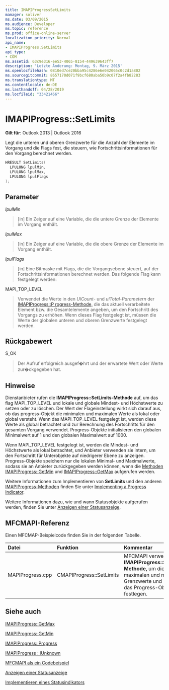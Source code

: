 ```yaml
---
title: IMAPIProgressSetLimits
manager: soliver
ms.date: 03/09/2015
ms.audience: Developer
ms.topic: reference
ms.prod: office-online-server
localization_priority: Normal
api_name:
- IMAPIProgress.SetLimits
api_type:
- COM
ms.assetid: 63c9e316-ee53-4065-8154-449639643ff7
description: 'Letzte Änderung: Montag, 9. März 2015'
ms.openlocfilehash: 0810ed7ce20bba95c4286e6e042065c0c2d1a802
ms.sourcegitcommit: 8657170d071f9bcf680aba50b9c07f2a4fb82283
ms.translationtype: MT
ms.contentlocale: de-DE
ms.lasthandoff: 04/28/2019
ms.locfileid: "33421466"
---
```

# <a name="imapiprogresssetlimits"></a>IMAPIProgress::SetLimits

  
  
**Gilt für**: Outlook 2013 | Outlook 2016 
  
Legt die unteren und oberen Grenzwerte für die Anzahl der Elemente im Vorgang und die Flags fest, die steuern, wie Fortschrittsinformationen für den Vorgang berechnet werden.
  
```cpp
HRESULT SetLimits(
  LPULONG lpulMin,
  LPULONG lpulMax,
  LPULONG lpulFlags
);
```

## <a name="parameters"></a>Parameter

 _lpulMin_
  
> [in] Ein Zeiger auf eine Variable, die die untere Grenze der Elemente im Vorgang enthält.
    
 _lpulMax_
  
> [in] Ein Zeiger auf eine Variable, die die obere Grenze der Elemente im Vorgang enthält.
    
 _lpulFlags_
  
> [in] Eine Bitmaske mit Flags, die die Vorgangsebene steuert, auf der Fortschrittsinformationen berechnet werden. Das folgende Flag kann festgelegt werden:
    
MAPI_TOP_LEVEL 
  
> Verwendet die Werte in den _UlCount-_ und _ulTotal-Parametern_ der [IMAPIProgress::P rogress-Methode,](imapiprogress-progress.md) die das aktuell verarbeitete Element bzw. die Gesamtelemente angeben, um den Fortschritt des Vorgangs zu erhöhen. Wenn dieses Flag festgelegt ist, müssen die Werte der globalen unteren und oberen Grenzwerte festgelegt werden. 
    
## <a name="return-value"></a>Rückgabewert

S_OK 
  
> Der Aufruf erfolgreich ausgef�hrt und der erwartete Wert oder Werte zur�ckgegeben hat.
    
## <a name="remarks"></a>Hinweise

Dienstanbieter rufen die **IMAPIProgress::SetLimits-Methode** auf, um das flag MAPI_TOP_LEVEL und lokale und globale Mindest- und Höchstwerte zu setzen oder zu löschen. Der Wert der Flageinstellung wirkt sich darauf aus, ob das progress-Objekt die minimalen und maximalen Werte als lokal oder global versteht. Wenn das MAPI_TOP_LEVEL festgelegt ist, werden diese Werte als global betrachtet und zur Berechnung des Fortschritts für den gesamten Vorgang verwendet. Progress-Objekte initialisieren den globalen Minimalwert auf 1 und den globalen Maximalwert auf 1000. 
  
Wenn MAPI_TOP_LEVEL festgelegt ist, werden die Mindest- und Höchstwerte als lokal betrachtet, und Anbieter verwenden sie intern, um den Fortschritt für Unterobjekte auf niedrigerer Ebene zu anzeigen. Progress-Objekte speichern nur die lokalen Minimal- und Maximalwerte, sodass sie an Anbieter zurückgegeben werden können, wenn die [Methoden IMAPIProgress::GetMin](imapiprogress-getmin.md) und [IMAPIProgress::GetMax](imapiprogress-getmax.md) aufgerufen werden. 
  
Weitere Informationen zum Implementieren von **SetLimits** und den anderen [IMAPIProgress-Methoden](imapiprogressiunknown.md) finden Sie unter [Implementing a Progress Indicator](implementing-a-progress-indicator.md).
  
Weitere Informationen dazu, wie und wann Statusobjekte aufgerufen werden, finden Sie unter [Anzeigen einer Statusanzeige](how-to-display-a-progress-indicator.md).
  
## <a name="mfcmapi-reference"></a>MFCMAPI-Referenz

Einen MFCMAP-Beispielcode finden Sie in der folgenden Tabelle.
  
|**Datei**|**Funktion**|**Kommentar**|
|:-----|:-----|:-----|
|MAPIProgress.cpp  <br/> |CMAPIProgress::SetLimits  <br/> |MFCMAPI verwendet die **IMAPIProgress::SetLimits-Methode,** um die maximalen und minimalen Grenzwerte und Flags für das Progress-Objekt zu festlegen.  <br/> |
   
## <a name="see-also"></a>Siehe auch



[IMAPIProgress::GetMax](imapiprogress-getmax.md)
  
[IMAPIProgress::GetMin](imapiprogress-getmin.md)
  
[IMAPIProgress::Progress](imapiprogress-progress.md)
  
[IMAPIProgress : IUnknown](imapiprogressiunknown.md)


[MFCMAPI als ein Codebeispiel](mfcmapi-as-a-code-sample.md)
  
[Anzeigen einer Statusanzeige](how-to-display-a-progress-indicator.md)
  
[Implementieren eines Statusindikators](implementing-a-progress-indicator.md)

